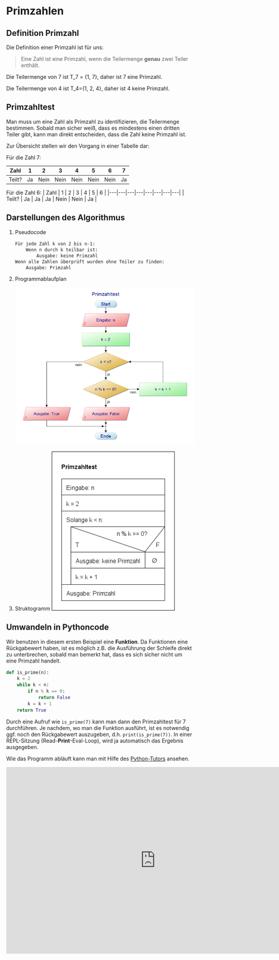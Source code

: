 # Primzahlen

## Definition Primzahl 
Die Definition einer Primzahl ist für uns:
> Eine Zahl ist eine Primzahl, wenn die Teilermenge **genau** zwei Teiler enthält.

Die Teilermenge von 7 ist T_7 = {1, 7}, daher ist 7 eine Primzahl.

Die Teilermenge von 4 ist T_4={1, 2, 4}, daher ist 4 keine Primzahl.

## Primzahltest

Man muss um eine Zahl als Primzahl zu identifizieren, die Teilermenge bestimmen. Sobald man sicher weiß, dass es mindestens einen dritten Teiler gibt, kann man direkt entscheiden, dass die Zahl keine Primzahl ist.

Zur Übersicht stellen wir den Vorgang in einer Tabelle dar:

Für die Zahl 7:

| Zahl | 1 | 2 | 3 | 4 | 5 | 6 | 7 |
|---|---|---|---|---|---|---|---|
| Teilt? | Ja | Nein | Nein | Nein | Nein | Nein | Ja |

Für die Zahl 6:
| Zahl | 1 | 2 | 3 | 4 | 5 | 6 |
|---|---|---|---|---|---|---|---|
| Teilt? | Ja | Ja | Ja | Nein | Nein | Ja |

## Darstellungen des Algorithmus

1. Pseudocode

    ```
    Für jede Zahl k von 2 bis n-1:
        Wenn n durch k teilbar ist:
            Ausgabe: keine Primzahl
    Wenn alle Zahlen überprüft wurden ohne Teiler zu finden:      
        Ausgabe: Primzahl
    ```

2. Programmablaufplan

    ![PAP](PAP.png)

3. Struktogramm
    ![Struct](Struct.png)

## Umwandeln in Pythoncode

Wir benutzen in diesem ersten Beispiel eine **Funktion**. Da Funktionen eine Rückgabewert haben, ist es möglich z.B. die Ausführung der Schleife direkt zu unterbrechen, sobald man bemerkt hat, dass es sich sicher nicht um eine Primzahl handelt.

```python
def is_prime(n):
    k = 2
    while k < n:
        if n % k == 0:
            return False
        k = k + 1
    return True
```

Durch eine Aufruf wie `is_prime(7)` kann man dann den Primzahltest für 7 durchführen. Je nachdem, wo man die Funktion ausführt, ist es notwendig ggf. noch den Rückgabewert auszugeben, d.h. `print(is_prime(7))`. In einer REPL-Sitzung (Read-**Print**-Eval-Loop), wird ja automatisch das Ergebnis ausgegeben.

Wie das Programm abläuft kann man mit Hilfe des [Python-Tutors](http://www.pythontutor.com/visualize.html#mode=edit) ansehen.

<iframe width="800" height="500" frameborder="0" src="http://pythontutor.com/iframe-embed.html#code=def%20is_prime%28n%29%3A%0A%20%20%20%20k%20%3D%202%0A%20%20%20%20while%20k%20%3C%20n%3A%0A%20%20%20%20%20%20%20%20if%20n%20%25%20k%20%3D%3D%200%3A%0A%20%20%20%20%20%20%20%20%20%20%20%20return%20False%0A%20%20%20%20%20%20%20%20k%20%3D%20k%20%2B%201%0A%20%20%20%20return%20True%0A%20%20%20%20%0Aprint%28is_prime%281007%29%29&codeDivHeight=400&codeDivWidth=350&cumulative=false&curInstr=0&heapPrimitives=nevernest&origin=opt-frontend.js&py=3&rawInputLstJSON=%5B%5D&textReferences=false"> </iframe>

